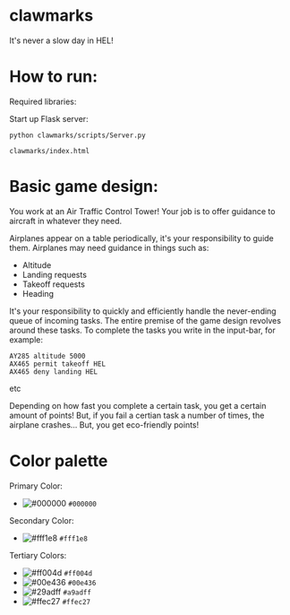 # clawmarks
It's never a slow day in HEL!

# How to run:
Required libraries:

Start up Flask server:
```
python clawmarks/scripts/Server.py
```

```
clawmarks/index.html
```

# Basic game design:

You work at an Air Traffic Control Tower! Your job is to offer guidance to aircraft in whatever they need.

Airplanes appear on a table periodically, it's your responsibility to guide them. Airplanes may need guidance in things such as:

- Altitude
- Landing requests
- Takeoff requests
- Heading

It's your responsibility to quickly and efficiently handle the never-ending queue of incoming tasks. The entire premise of the game design revolves around these tasks. To complete the tasks you write in the input-bar, for example:

```
AY285 altitude 5000
AX465 permit takeoff HEL
AX465 deny landing HEL
```
etc

Depending on how fast you complete a certain task, you get a certain amount of points! But, if you fail a certian task a number of times, the airplane crashes... But, you get eco-friendly points!

# Color palette

Primary Color: 
- ![#000000](https://placehold.co/15x15/000000/000000.png) `#000000`

Secondary Color:
- ![#fff1e8](https://placehold.co/15x15/fff1e8/fff1e8.png) `#fff1e8`

Tertiary Colors:
- ![#ff004d](https://placehold.co/15x15/ff004d/ff004d.png) `#ff004d`
- ![#00e436](https://placehold.co/15x15/00e436/00e436.png) `#00e436`
- ![#29adff](https://placehold.co/15x15/29adff/29adff.png) `#a9adff`
- ![#ffec27](https://placehold.co/15x15/ffec27/ffec27.png) `#ffec27`








